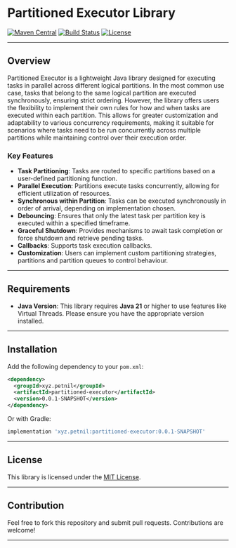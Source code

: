 # Partitioned Executor Library

[![Maven Central](https://img.shields.io/maven-central/v/xyz.petnil/partitioned-executor.svg?label=Maven%20Central)](https://search.maven.org/search?q=g:xyz.petnil%20a:partitioned-executor)
[![Build Status](https://img.shields.io/github/actions/workflow/status/nilsson-petter/partitioned-executor/ci.yml?branch=main)](https://github.com/nilsson-petter/partitioned-executor/actions)
[![License](https://img.shields.io/github/license/nilsson-petter/partitioned-executor)](https://opensource.org/licenses/MIT)

---

## Overview

Partitioned Executor is a lightweight Java library designed for executing tasks in parallel across different logical partitions. 
In the most common use case, tasks that belong to the same logical partition are executed synchronously, ensuring strict ordering. 
However, the library offers users the flexibility to implement their own rules for how and when tasks are executed within each partition. 
This allows for greater customization and adaptability to various concurrency requirements, making it suitable for scenarios where tasks need to be run concurrently across multiple partitions while maintaining control over their execution order.


### Key Features

- **Task Partitioning**: Tasks are routed to specific partitions based on a user-defined partitioning function.
- **Parallel Execution**: Partitions execute tasks concurrently, allowing for efficient utilization of resources.
- **Synchronous within Partition**: Tasks can be executed synchronously in order of arrival, depending on implementation chosen.
- **Debouncing**: Ensures that only the latest task per partition key is executed within a specified timeframe.
- **Graceful Shutdown**: Provides mechanisms to await task completion or force shutdown and retrieve pending tasks.
- **Callbacks**: Supports task execution callbacks.
- **Customization**: Users can implement custom partitioning strategies, partitions and partition queues to control behaviour.

---

## Requirements

- **Java Version**: This library requires **Java 21** or higher to use features like Virtual Threads. Please ensure you have the appropriate version installed.

---

## Installation

Add the following dependency to your `pom.xml`:

```xml
<dependency>
  <groupId>xyz.petnil</groupId>
  <artifactId>partitioned-executor</artifactId>
  <version>0.0.1-SNAPSHOT</version>
</dependency>
```

Or with Gradle:

```gradle
implementation 'xyz.petnil:partitioned-executor:0.0.1-SNAPSHOT'
```

---

## License

This library is licensed under the [MIT License](LICENSE).

---

## Contribution

Feel free to fork this repository and submit pull requests. Contributions are welcome!

---